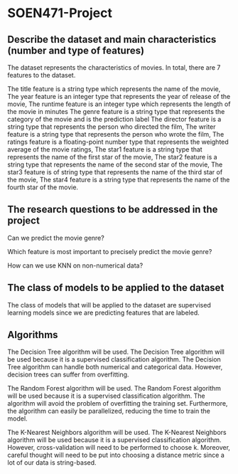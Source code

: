 # SOEN471-Project
## Describe the dataset and main characteristics (number and type of features)
The dataset represents the characteristics of movies. 
In total, there are 7 features to the dataset. 

The title feature is a string type which represents the name of the movie, 
The year feature is an integer type that represents the year of release of the movie, 
The runtime feature is an integer type which represents the length of the movie in minutes
The genre feature is a string type that represents the category of the movie and is the prediction label
The director feature is a string type that represents the person who directed the film, 
The writer feature is a string type that represents the person who wrote the film, 
The ratings feature is a floating-point number type that represents the weighted average of the movie ratings, 
The star1 feature is a string type that represents the name of the first star of the movie,
The star2 feature is a string type that represents the name of the second star of the movie,
The star3 feature is of string type that represents the name of the third star of the movie, 
The star4 feature is a string type that represents the name of the fourth star of the movie. 

## The research questions to be addressed in the project
Can we predict the movie genre?  

Which feature is most important to precisely predict the movie genre?

How can we use KNN on non-numerical data?  

## The class of models to be applied to the dataset
The class of models that will be applied to the dataset are supervised learning models since we are predicting features that are labeled.


## Algorithms
The Decision Tree algorithm will be used. The Decision Tree algorithm will be used because it is a supervised classification algorithm. The Decision Tree algorithm can handle both numerical and categorical data. However, decision trees can suffer from overfitting. 

The Random Forest algorithm will be used. The Random Forest algorithm will be used because it is a supervised classification algorithm. The algorithm will avoid the problem of overfitting the training set. Furthermore, the algorithm can easily be parallelized, reducing the time to train the model.

The K-Nearest Neighbors algorithm will be used. The K-Nearest Neighbors algorithm will be used because it is a supervised classification algorithm. However, cross-validation will need to be performed to choose k. Moreover, careful thought will need to be put into choosing a distance metric since a lot of our data is string-based. 

